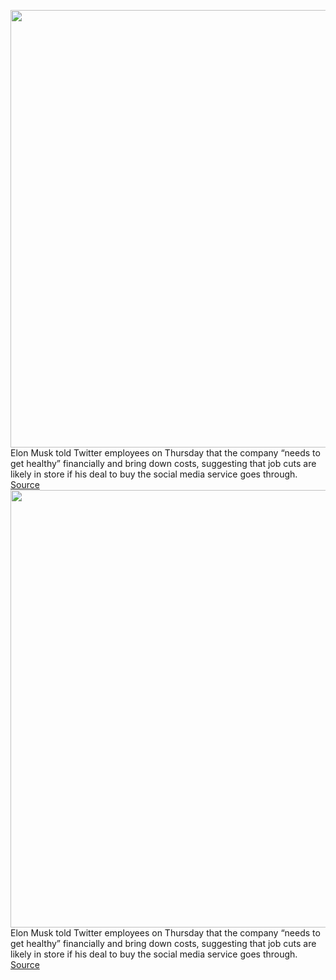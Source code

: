 <img src='https://cdn.vox-cdn.com/thumbor/OUQ1BJ7EknOc7n4VYDl21QFeKGE=/0x0:2040x1360/1200x800/filters:focal(857x517:1183x843)/cdn.vox-cdn.com/uploads/chorus_image/image/70983793/VRG_Illo_STK022_K_Radtke_Musk_Twitter_Shrug.0.jpg' width='700px' /><br/>
Elon Musk told Twitter employees on Thursday that the company “needs to get healthy” financially and bring down costs, suggesting that job cuts are likely in store if his deal to buy the social media service goes through.
<a href='https://www.theverge.com/2022/6/16/23171166/elon-musk-twitter-layoffs-revenue'> Source <a/><img src='https://cdn.vox-cdn.com/thumbor/OUQ1BJ7EknOc7n4VYDl21QFeKGE=/0x0:2040x1360/1200x800/filters:focal(857x517:1183x843)/cdn.vox-cdn.com/uploads/chorus_image/image/70983793/VRG_Illo_STK022_K_Radtke_Musk_Twitter_Shrug.0.jpg' width='700px' /><br/>
Elon Musk told Twitter employees on Thursday that the company “needs to get healthy” financially and bring down costs, suggesting that job cuts are likely in store if his deal to buy the social media service goes through.
<a href='https://www.theverge.com/2022/6/16/23171166/elon-musk-twitter-layoffs-revenue'> Source <a/>
